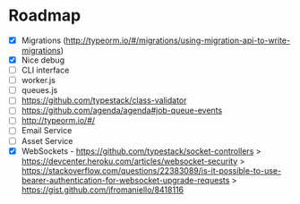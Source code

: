 # Roadmap

* [x] Migrations (http://typeorm.io/#/migrations/using-migration-api-to-write-migrations)
* [x] Nice debug
* [ ] CLI interface
* [ ] worker.js
* [ ] queues.js
* [ ] https://github.com/typestack/class-validator
* [ ] https://github.com/agenda/agenda#job-queue-events
* [ ] http://typeorm.io/#/
* [ ] Email Service
* [ ] Asset Service
* [x] WebSockets - https://github.com/typestack/socket-controllers
      > https://devcenter.heroku.com/articles/websocket-security
      > https://stackoverflow.com/questions/22383089/is-it-possible-to-use-bearer-authentication-for-websocket-upgrade-requests
      > https://gist.github.com/jfromaniello/8418116
